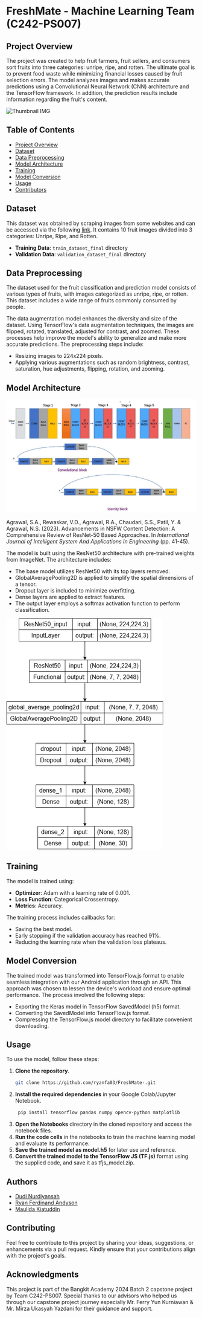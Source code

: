 # FreshMate - Machine Learning Team (C242-PS007)

## Project Overview

The project was created to help fruit farmers, fruit sellers, and consumers sort fruits into three categories: unripe, ripe, and rotten. The ultimate goal is to prevent food waste while minimizing financial losses caused by fruit selection errors. The model analyzes images and makes accurate predictions using a Convolutional Neural Network (CNN) architecture and the TensorFlow framework. In addition, the prediction results include information regarding the fruit's content.

![Thumbnail IMG](Image/thumbnail_apps)

## Table of Contents

- [Project Overview](#project-overview)
- [Dataset](#dataset)
- [Data Preprocessing](#data-preprocessing)
- [Model Architecture](#model-architecture)
- [Training](#training)
- [Model Conversion](#model-conversion)
- [Usage](#usage)
- [Contributors](#contributors)

## Dataset

This dataset was obtained by scraping images from some websites and can be accessed via the following [link](https://storage.googleapis.com/dataset-dragon-frost/New_Asing_Classification.zip). It contains 10 fruit images divided into 3 categories: Unripe, Ripe, and Rotten.

- **Training Data**: `train_dataset_final` directory
- **Validation Data**: `validation_dataset_final` directory

## Data Preprocessing

The dataset used for the fruit classification and prediction model consists of various types of fruits, with images categorized as unripe, ripe, or rotten. This dataset includes a wide range of fruits commonly consumed by people.

The data augmentation model enhances the diversity and size of the dataset. Using TensorFlow's data augmentation techniques, the images are flipped, rotated, translated, adjusted for contrast, and zoomed. These processes help improve the model's ability to generalize and make more accurate predictions.
The preprocessing steps include:

- Resizing images to 224x224 pixels.
- Applying various augmentations such as random brightness, contrast, saturation, hue adjustments, flipping, rotation, and zooming.

## Model Architecture

![Alt text](Image/resnet50_architecture.png)

Agrawal, S.A., Rewaskar, V.D., Agrawal, R.A., Chaudari, S.S., Patil, Y. & Agrawal, N.S. (2023). Advancements in NSFW Content Detection: A Comprehensive Review of ResNet-50 Based Approaches. In *International Journal of Intelligent System And Applications In Engineering* (pp. 41-45).

The model is built using the ResNet50 architecture with pre-trained weights from ImageNet. The architecture includes:

- The base model utilizes ResNet50 with its top layers removed.
- GlobalAveragePooling2D is applied to simplify the spatial dimensions of a tensor.  
- Dropout layer is included to minimize overfitting.
- Dense layers are applied to extract features.   
- The output layer employs a softmax activation function to perform classification.  

![Arsitektur Model FreshMate](Image/model_architecture.png)

## Training

The model is trained using:

- **Optimizer**: Adam with a learning rate of 0.001.
- **Loss Function**: Categorical Crossentropy.
- **Metrics**: Accuracy.

The training process includes callbacks for:

- Saving the best model.
- Early stopping if the validation accuracy has reached 91%.
- Reducing the learning rate when the validation loss plateaus.

## Model Conversion

The trained model was transformed into TensorFlow.js format to enable seamless integration with our Android application through an API. This approach was chosen to lessen the device's workload and ensure optimal performance. The process involved the following steps:

- Exporting the Keras model in TensorFlow SavedModel (h5) format.
- Converting the SavedModel into TensorFlow.js format.
- Compressing the TensorFlow.js model directory to facilitate convenient downloading.

## Usage

To use the model, follow these steps:

1. **Clone the repository**.
   ```sh
   git clone https://github.com/ryanfa03/FreshMate-.git
2. **Install the required dependencies** in your Google Colab/Jupyter Notebook.
   ```sh
    pip install tensorflow pandas numpy opencv-python matplotlib
3. **Open the Notebooks** directory in the cloned repository and access the notebook files.
4. **Run the code cells** in the notebooks to train the machine learning model and evaluate its performance.
5. **Save the trained model as model.h5** for later use and reference.
6. **Convert the trained model to the TensorFlow JS (TF.js)** format using the supplied code, and save it as tfjs_model.zip.

## Authors

- [Dudi Nurdiyansah](https://github.com/dudinurdiyans)
- [Ryan Ferdinand Andyson](https://github.com/ryanfa03)
- [Maulida Kiatuddin](https://github.com/moliirsa)

## Contributing
Feel free to contribute to this project by sharing your ideas, suggestions, or enhancements via a pull request. Kindly ensure that your contributions align with the project's goals.

## Acknowledgments
This project is part of the Bangkit Academy 2024 Batch 2 capstone project by Team C242-PS007. Special thanks to our advisors who helped us through our capstone project journey especially Mr. Ferry Yun Kurniawan & Mr. Mirza Ukasyah Yazdani for their guidance and support.
